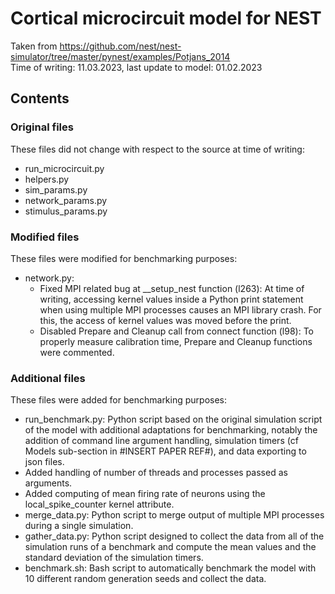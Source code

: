 # Cortical microcircuit model for NEST

Taken from https://github.com/nest/nest-simulator/tree/master/pynest/examples/Potjans_2014
<br>
Time of writing: 11.03.2023, last update to model: 01.02.2023

## Contents

### Original files

These files did not change with respect to the source at time of writing:
 - run_microcircuit.py
 - helpers.py
 - sim_params.py
 - network_params.py
 - stimulus_params.py


### Modified files

These files were modified for benchmarking purposes:
 - network.py:
   - Fixed MPI related bug at __setup_nest function (l263): At time of writing, accessing kernel values inside a Python print statement when using multiple MPI processes causes an MPI library crash. For this, the access of kernel values was moved before the print.
   - Disabled Prepare and Cleanup call from connect function (l98): To properly measure calibration time, Prepare and Cleanup functions were commented.

### Additional files

These files were added for benchmarking purposes:
 - run_benchmark.py: Python script based on the original simulation script of the model with additional adaptations for benchmarking, notably the addition of command line argument handling, simulation timers (cf Models sub-section in #INSERT PAPER REF#), and data exporting to json files.
  - Added handling of number of threads and processes passed as arguments.
  - Added computing of mean firing rate of neurons using the local_spike_counter kernel attribute.
 - merge_data.py: Python script to merge output of multiple MPI processes during a single simulation.
 - gather_data.py: Python script designed to collect the data from all of the simulation runs of a benchmark and compute the mean values and the standard deviation of the simulation timers.
 - benchmark.sh: Bash script to automatically benchmark the model with 10 different random generation seeds and collect the data.
 